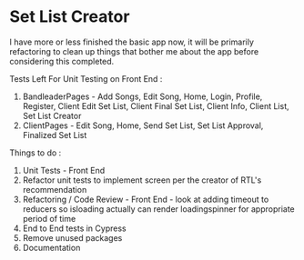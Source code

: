 # Set List Creator

I have more or less finished the basic app now, it will be primarily refactoring to clean up things that bother me about the app before considering this completed.

Tests Left For Unit Testing on Front End : 
1) BandleaderPages - Add Songs, Edit Song, Home, Login, Profile, Register, Client Edit Set List, Client Final Set List, Client Info, Client List, Set List Creator
2) ClientPages - Edit Song, Home, Send Set List, Set List Approval, Finalized Set List

Things to do :
1) Unit Tests - Front End
2) Refactor unit tests to implement screen per the creator of RTL's recommendation
3) Refactoring / Code Review - Front End - look at adding timeout to reducers so isloading actually can render loadingspinner for appropriate period of time
4) End to End tests in Cypress
5) Remove unused packages
6) Documentation